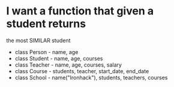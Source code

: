 # I want a function that given a student returns 
the most SIMILAR student

+ class Person - name, age
+ class Student - name, age, courses
+ class Teacher - name, age, courses, salary
+ class Course - students, teacher, start_date, end_date
+ class School - name("Ironhack"), students, teachers, courses